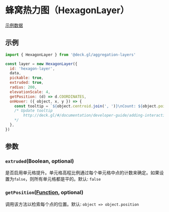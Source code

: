 # 蜂窝热力图（HexagonLayer）

[示例数据](https://raw.githubusercontent.com/uber-common/deck.gl-data/master/website/sf-bike-parking.json)

## 示例

```js
import { HexagonLayer } from '@deck.gl/aggregation-layers'

const layer = new HexagonLayer({
  id: 'hexagon-layer',
  data,
  pickable: true,
  extruded: true,
  radius: 200,
  elevationScale: 4,
  getPosition: (d) => d.COORDINATES,
  onHover: ({ object, x, y }) => {
    const tooltip = `${object.centroid.join(', ')}\nCount: ${object.points.length}`
    /* Update tooltip
        http://deck.gl/#/documentation/developer-guide/adding-interactivity?section=example-display-a-tooltip-for-hovered-object
    */
  },
})
```

## 参数

### `extruded`(Boolean, optional)

是否启用单元格提升。单元格高程比例通过每个单元格中点的计数来确定。如果设置为`false`，则所有单元格都是平的。默认: `false`

### `getPosition`([Function](https://deck.gl/#/documentation/developer-guide/using-layers?section=accessors), optional)

调用该方法以检索每个点的位置。默认: `object => object.position`

<ClientOnly>
  <common-code-view name="deckgl-hexagon-layer" />
</ClientOnly>
